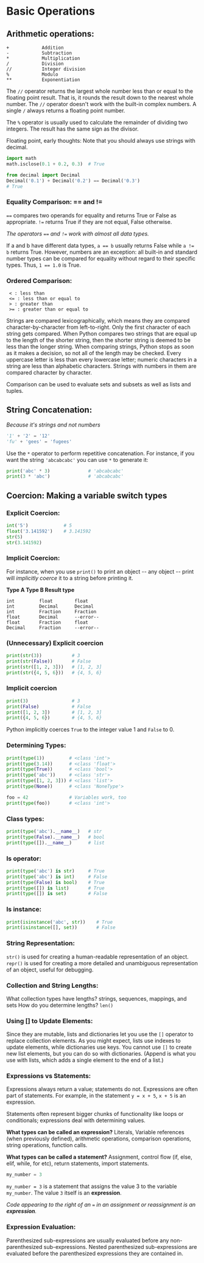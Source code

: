 # Basic Operations

## Arithmetic operations:

```
+            Addition
-            Subtraction
*            Multiplication
/            Division
//           Integer division
%            Modulo
**           Exponentiation
```

The `//` operator returns the largest whole number less than or equal to the floating point result. That is, it rounds the result down to the nearest whole number. The `//` operator doesn't work with the built-in complex numbers. A single `/` always returns a floating point number.

The `%` operator is usually used to calculate the remainder of dividing two integers. The result has the same sign as the divisor.

Floating point, early thoughts: Note that you should always use strings with decimal.

```python
import math
math.isclose(0.1 + 0.2, 0.3)  # True
```

```python
from decimal import Decimal
Decimal('0.1') + Decimal('0.2') == Decimal('0.3')
# True
```

### Equality Comparison: == and !=

 `==` compares two operands for equality and returns True or False as appropriate. 
 `!=` returns True if they are not equal, False otherwise.

_The operators `==` and `!=` work with almost all data types._

If a and b have different data types, `a == b` usually returns False while `a != b` returns True. However, numbers are an exception: all built-in and standard number types can be compared for equality without regard to their specific types. Thus, `1 == 1.0` is True.

### Ordered Comparison:

```
 < : less than 
 <= : less than or equal to 
 > : greater than
 >= : greater than or equal to
```

Strings are compared lexicographically, which means they are compared character-by-character from left-to-right. Only the first character of each string gets compared. When Python compares two strings that are equal up to the length of the shorter string, then the shorter string is deemed to be less than the longer string. When comparing strings, Python stops as soon as it makes a decision, so not all of the length may be checked. Every uppercase letter is less than every lowercase letter; numeric characters in a string are less than alphabetic characters. Strings with numbers in them are compared character by character.

Comparison can be used to evaluate sets and subsets as well as lists and tuples.

## String Concatenation:

_Because it's strings and not numbers_

```python
'1' + '2' = '12'
'fu' + 'gees' = 'fugees'
```

Use the `*` operator to perform repetitive concatenation. For instance, if you want the string `'abcabcabc'` you can use `*` to generate it:

```python
print('abc' * 3)              # 'abcabcabc'
print(3 * 'abc')              # 'abcabcabc'
```

## Coercion: Making a variable switch types

### Explicit Coercion:

```python
int('5')             # 5
float('3.141592')    # 3.141592
str(5)
str(3.141592)
```

### Implicit Coercion:

For instance, when you use `print()` to print an object -- any object -- print will _implicitly coerce_ it to a string before printing it.

**Type A    Type B       Result type**
```
int         float        float
int         Decimal      Decimal
int         Fraction     Fraction
float       Decimal      --error--
float       Fraction     float
Decimal     Fraction     --error--
```

### (Unnecessary) Explicit coercion

```python
print(str(3))           # 3
print(str(False))       # False
print(str([1, 2, 3]))   # [1, 2, 3]
print(str({4, 5, 6}))   # {4, 5, 6}
```

### Implicit coercion

```python
print(3)                # 3
print(False)            # False
print([1, 2, 3])        # [1, 2, 3]
print({4, 5, 6})        # {4, 5, 6}
```

Python implicitly coerces `True` to the integer value 1 and `False` to 0. 

### Determining Types:

```python
print(type(1))         # <class 'int'>
print(type(3.14))      # <class 'float'>
print(type(True))      # <class 'bool'>
print(type('abc'))     # <class 'str'>
print(type([1, 2, 3])) # <class 'list'>
print(type(None))      # <class 'NoneType'>

foo = 42               # Variables work, too
print(type(foo))       # <class 'int'>
```

### Class types:

```python
print(type('abc').__name__)   # str
print(type(False).__name__)   # bool
print(type([]).__name__)      # list
```

### Is operator:

```python
print(type('abc') is str)     # True
print(type('abc') is int)     # False
print(type(False) is bool)    # True
print(type([]) is list)       # True
print(type([]) is set)        # False
```

### Is instance:

```python
print(isinstance('abc', str))    # True
print(isinstance([], set))       # False
```

### String Representation:

`str()` is used for creating a human-readable representation of an object.
`repr()` is used for creating a more detailed and unambiguous representation of an object, useful for debugging.

### Collection and String Lengths:

What collection types have lengths? strings, sequences, mappings, and sets
How do you determine lengths? `len()`

### Using [] to Update Elements: 

Since they are mutable, lists and dictionaries let you use the `[]` operator to replace collection elements. As you might expect, lists use indexes to update elements, while dictionaries use keys. You cannot use `[]` to create new list elements, but you can do so with dictionaries. (Append is what you use with lists, which adds a single element to the end of a list.)

### Expressions vs Statements:

Expressions always return a value; statements do not. Expressions are often part of statements. For example, in the statement `y = x + 5`, `x + 5` is an expression.

Statements often represent bigger chunks of functionality like loops or conditionals; expressions deal with determining values.

**What types can be called an expression?** Literals, Variable references (when previously defined), arithmetic operations, comparison operations, string operations, function calls.

**What types can be called a statement?** Assignment, control flow (if, else, elif, while, for etc), return statements, import statements.

```python
my_number = 3
```
`my_number = 3` is a statement that assigns the value 3 to the variable `my_number`.
The value `3` itself is an **expression**. 

_Code appearing to the right of an `=` in an assignment or reassignment is an **expression**._

### Expression Evaluation:

Parenthesized sub-expressions are usually evaluated before any non-parenthesized sub-expressions. Nested parenthesized sub-expressions are evaluated before the parenthesized expressions they are contained in.